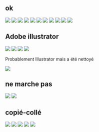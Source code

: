## ok

![](audris.svg)
![](benninger)
![](ciampone.svg)
![](dessin1.svg)
![](hafeli.svg)
![](joy-oppliger.svg)
![](ksenia.svg)
![](loicpostec.svg)
![](pedro-gracia.svg)
![](PriscaHuguenot.svg)
![](TeoColomberotto.svg)

## Adobe illustrator

![](./audric.svg)
![](./dessin_adrien_lestuzzi.svg)
![](./elisabiver.svg)
![](./steve_maibach.svg)

Probablement Illustrator mais a été nettoyé

![](./lucienP.svg)

## ne marche pas

![](maloriegenoud.svg)
![](mikaela.svg)

## copié-collé

![](angel-lando.svg)
![](christophe.svg)
![](mon-dessin.svg)
![](provenzano.svg)
![](pauline-baeni.svg)

